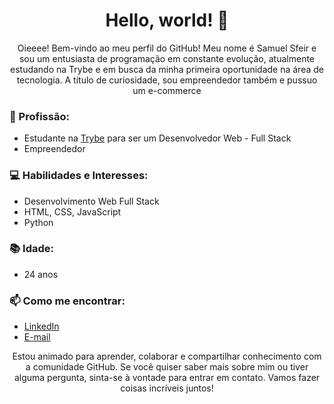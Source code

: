 <div align="center">
  <h1>Hello, world! 👋</h1>
  <p>Oieeee! Bem-vindo ao meu perfil do GitHub! Meu nome é Samuel Sfeir e sou um entusiasta de programação em constante evolução, atualmente estudando na Trybe e em busca da minha primeira oportunidade na área de tecnologia.
  A título de curiosidade, sou empreendedor também e pussuo um e-commerce
</div>



### 💼 Profissão:
- Estudante na [Trybe](https://www.betrybe.com/) para ser um Desenvolvedor Web - Full Stack
- Empreendedor

### 💻 Habilidades e Interesses:
- Desenvolvimento Web Full Stack
- HTML, CSS, JavaScript
- Python

### 📚 Idade:
- 24 anos

### 📫 Como me encontrar:
- [LinkedIn](https://www.linkedin.com/in/samuel-sfeir-434152278/)
- [E-mail](mailto:samuel1808@hotmail.com)


<div align="center">
  <p>Estou animado para aprender, colaborar e compartilhar conhecimento com a comunidade GitHub. Se você quiser saber mais sobre mim ou tiver alguma pergunta, sinta-se à vontade para entrar em contato. Vamos fazer coisas incríveis juntos!</p>
</div>
